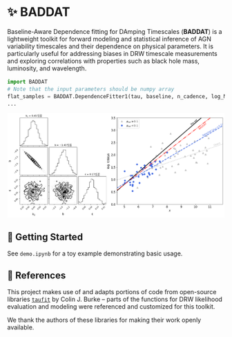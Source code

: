 # ✨ BADDAT

Baseline-Aware Dependence fitting for DAmping Timescales (**BADDAT**) is a lightweight toolkit for forward modeling and statistical inference of AGN variability timescales and their dependence on physical parameters. It is particularly useful for addressing biases in DRW timescale measurements and exploring correlations with properties such as black hole mass, luminosity, and wavelength.

```python
import BADDAT
# Note that the input parameters should be numpy array
flat_samples = BADDAT.DependenceFitter1(tau, baseline, n_cadence, log_M_BH).fit()
...
```

![Demo](demo.png)

## 🚀 Getting Started

See `demo.ipynb` for a toy example demonstrating basic usage.


## 🔧 References

This project makes use of and adapts portions of code from open-source libraries [`taufit`](https://github.com/burke86/taufit) by Colin J. Burke –  parts of the functions for DRW likelihood evaluation and modeling were referenced and customized for this toolkit.

We thank the authors of these libraries for making their work openly available.




